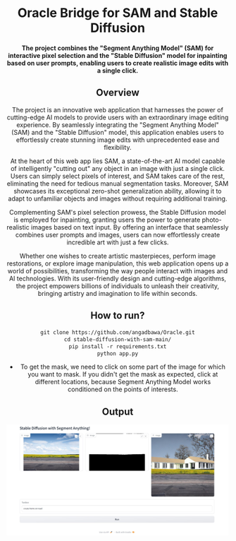 <div align="center">
<h1>
    Oracle Bridge for SAM and Stable Diffusion
</h1>

<h4>
The project  combines the "Segment Anything Model" (SAM) for interactive pixel selection and the "Stable Diffusion" model for inpainting based on user prompts, enabling users to create realistic image edits with a single click.
</h4>

## <div align="center">Overview</div>
The project is an innovative web application that harnesses the power of cutting-edge AI models to provide users with an extraordinary image editing experience. By seamlessly integrating the "Segment Anything Model" (SAM) and the "Stable Diffusion" model, this application enables users to effortlessly create stunning image edits with unprecedented ease and flexibility.

At the heart of this web app lies SAM, a state-of-the-art AI model capable of intelligently "cutting out" any object in an image with just a single click. Users can simply select pixels of interest, and SAM takes care of the rest, eliminating the need for tedious manual segmentation tasks. Moreover, SAM showcases its exceptional zero-shot generalization ability, allowing it to adapt to unfamiliar objects and images without requiring additional training.

Complementing SAM's pixel selection prowess, the Stable Diffusion model is employed for inpainting, granting users the power to generate photo-realistic images based on text input. By offering an interface that seamlessly combines user prompts and images, users can now effortlessly create incredible art with just a few clicks.

Whether one wishes to create artistic masterpieces, perform image restorations, or explore image manipulation, this web application opens up a world of possibilities, transforming the way people interact with images and AI technologies. With its user-friendly design and cutting-edge algorithms, the project empowers billions of individuals to unleash their creativity, bringing artistry and imagination to life within seconds.

## <div align="center">How to run?</div>
```
git clone https://github.com/angadbawa/Oracle.git
cd stable-diffusion-with-sam-main/
pip install -r requirements.txt
python app.py
```

- To get the mask, we need to click on some part of the image for which you want to mask. If you didn't get the mask as expected, click at different locations, because Segment Anything Model works conditioned on the points of interests.

## <div align="center">Output</div>

![output](./resources/output.jpg)
